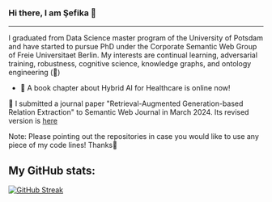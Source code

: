 ### Hi there, I am Şefika 👋
---

I graduated from Data Science master program of the University of Potsdam and have started to pursue PhD under the Corporate Semantic Web Group of Freie Universitaet Berlin.
My interests are continual learning,  adversarial training, robustness, cognitive science, knowledge graphs,
and ontology engineering (💚)


*  🎉 A book chapter about Hybrid AI for Healthcare is online now!


🌱 I submitted a journal paper "Retrieval-Augmented Generation-based Relation Extraction" to Semantic Web Journal in March 2024. Its revised version is [here](https://www.semantic-web-journal.net/system/files/swj3810.pdf)


Note: Please pointing out the repositories in case you would like to use any piece of my code lines! Thanks🙂

## My GitHub stats:

[![GitHub Streak](https://streak-stats.demolab.com?user=sefeoglu&theme=dark)](https://git.io/streak-stats)
